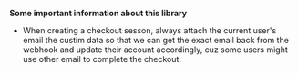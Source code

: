 **Some important information about this library**

- When creating a checkout sesson, always attach the current user's email the custim data so that we can get the exact email back from the webhook and update their account accordingly, cuz some users might use other email to complete the checkout.
